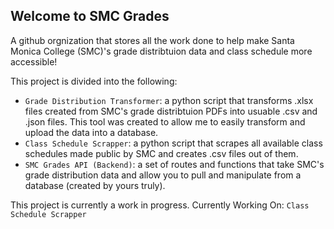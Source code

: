 ## Welcome to SMC Grades

A github orgnization that stores all the work done to help make Santa Monica College (SMC)'s grade distribtuion data and class schedule more accessible!

This project is divided into the following:
- `Grade Distribution Transformer`: a python script that transforms .xlsx files created from SMC's grade distribtuion PDFs into usuable .csv and .json files. This tool was created to allow me to easily transform and upload the data into a database.
- `Class Schedule Scrapper`: a python script that scrapes all available class schedules made public by SMC and creates .csv files out of them.
- `SMC Grades API (Backend)`: a set of routes and functions that take SMC's grade distribution data and allow you to pull and manipulate from a database (created by yours truly).

This project is currently a work in progress.
Currently Working On: `Class Schedule Scrapper`
